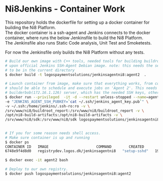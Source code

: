 # Ni8Jenkins - Container Work

This repository holds the dockerfile for setting up a docker container for building the Ni8 Platform.  
The docker container is a ssh-agent and Jenkins connects to the docker container, where runs the below Jenkinsfile to build
the Ni8 Platform.  
The Jenkinsfile also runs Static Code analysis, Unit Test and Smoketests. 

For now the Jenkinsfile only builds the Ni8 Platform without any tests.
```bash
# Build our own image with C++ tools, needed tools for building buildroot and is based
# upon official Jenkins SSH-Agent Debian image. note: this needs the setup_sshd.sh file
# to be in the current directory
$ docker build -t logospaymentsolutions/jenkinsagentni8:agent2  .
 
# Launch container from image, make sure that everything works, from controller you
# should be able to schedule and execute jobs on 'Agent 2'. This needs to be run on the 
# builderbob(172.16.1.126) server, which has the needed SSH keys, otherwise one need to # add system ssh keys for accessing bitbucket read only.
$ docker run --privileged  -it -d --restart unless-stopped --name=agent2 -p 2235:22 \
-e "JENKINS_AGENT_SSH_PUBKEY=`cat ~/.ssh/jenkins_agent_key.pub`" \
-v ~/.ssh:/home/jenkins/.ssh-ro:ro -v \
/srv/www/ni8/buildroot_report:/srv/www/ni8/buildroot_report -v \
/opt/ni8-build-artifacts:/opt/ni8-build-artifacts -v \
/srv/www/ni8/sdk:/srv/www/ni8/sdk logospaymentsolutions/jenkinsagentni8:agent2 
 
 
# If you for some reason needs shell access.
# Make sure container is up and running
$ docker ps
CONTAINER ID   IMAGE                      COMMAND        CREATED          STATUS          PORTS                                   NAMES
6748e9f4d8d0   registrydev.logos.dk/jenkinsagentni8   "setup-sshd"   19 minutes ago   Up 19 minutes   0.0.0.0:2235->22/tcp, :::2235->22/tcp   agent2
 
$ docker exec -it agent2 bash
 
# Deploy to our own registry.
$ docker push logospaymentsolutions/jenkinsagentni8:agent2 
```